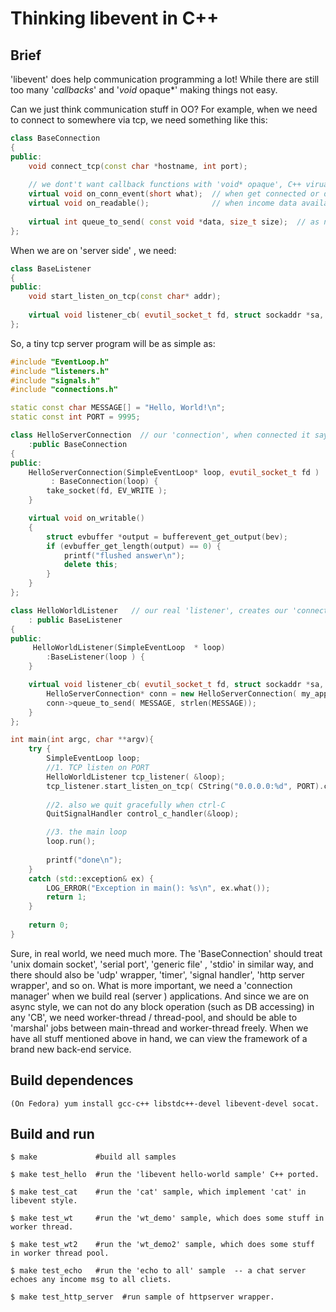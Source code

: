 Thinking libevent in C++
============================

Brief
----

'libevent' does help communication programming a lot! 
While there are still too many '*callbacks*' and '*void* opaque*' making things not easy.

Can we just think communication stuff in OO?
For example, when we need to connect to somewhere via tcp, we need something like this:

```c++
class BaseConnection
{
public:
	void connect_tcp(const char *hostname, int port); 
	
	// we dont't want callback functions with 'void* opaque', C++ virual function plays this role.
	virtual void on_conn_event(short what);  // when get connected or disconnected, this 'CB' will be called.
	virtual void on_readable();              // when income data available, this 'CB' will be called.
	
    virtual int queue_to_send( const void *data, size_t size);  // as name implies, this the 'aync write' helper.
};
```

When  we are on 'server side' ,  we need:
```c++
class BaseListener
{
public:
    void start_listen_on_tcp(const char* addr);
    
    virtual void listener_cb( evutil_socket_t fd, struct sockaddr *sa, int socklen) = 0;  // implement this 'CB' to hadle incoming connections
};
```

So, a tiny tcp server program will be as simple as:
```c++
#include "EventLoop.h"
#include "listeners.h"
#include "signals.h"
#include "connections.h"

static const char MESSAGE[] = "Hello, World!\n";
static const int PORT = 9995;

class HelloServerConnection  // our 'connection', when connected it says a hello msg to peer then disconnect.
    :public BaseConnection
{
public:
    HelloServerConnection(SimpleEventLoop* loop, evutil_socket_t fd )
         : BaseConnection(loop) {
        take_socket(fd, EV_WRITE );
    }

    virtual void on_writable()
    {
        struct evbuffer *output = bufferevent_get_output(bev);
        if (evbuffer_get_length(output) == 0) {
            printf("flushed answer\n");
            delete this;
        }
    }
};

class HelloWorldListener   // our real 'listener', creates our 'connection' instances to handle incoming connecting request.
    : public BaseListener 
{
public: 
     HelloWorldListener(SimpleEventLoop  * loop) 
        :BaseListener(loop ) {
    }

    virtual void listener_cb( evutil_socket_t fd, struct sockaddr *sa, int socklen) {
        HelloServerConnection* conn = new HelloServerConnection( my_app, fd );
        conn->queue_to_send( MESSAGE, strlen(MESSAGE));
    }
};

int main(int argc, char **argv){
    try	{ 
        SimpleEventLoop loop;
        //1. TCP listen on PORT
        HelloWorldListener tcp_listener( &loop);
        tcp_listener.start_listen_on_tcp( CString("0.0.0.0:%d", PORT).c_str() );
     
        //2. also we quit gracefully when ctrl-C
        QuitSignalHandler control_c_handler(&loop);

        //3. the main loop
        loop.run();
    
        printf("done\n");
    }
    catch (std::exception& ex) {
    	LOG_ERROR("Exception in main(): %s\n", ex.what());
        return 1;
    }
    
    return 0;
}
```

Sure, in real world, we need much more.
The 'BaseConnection' should treat   'unix domain socket',  'serial port', 'generic file' , 'stdio' in similar way, and there should also be 'udp'  wrapper,  'timer', 'signal handler',  'http server wrapper', and so on.
What is more important, we need a 'connection manager' when we build real (server ) applications.  And since we are on async style, we can not do any block operation (such as DB accessing) in any  'CB', we need worker-thread / thread-pool, and should be able to 'marshal' jobs between main-thread and worker-thread freely.
When we have  all stuff mentioned above in hand, we can view the  framework of a brand new back-end service.

Build dependences
-----------------
    (On Fedora) yum install gcc-c++ libstdc++-devel libevent-devel socat.

Build and run
-------------
    $ make             #build all samples
    
    $ make test_hello  #run the 'libevent hello-world sample' C++ ported.
    
    $ make test_cat    #run the 'cat' sample, which implement 'cat' in libevent style.
    
    $ make test_wt     #run the 'wt_demo' sample, which does some stuff in worker thread.
    
    $ make test_wt2    #run the 'wt_demo2' sample, which does some stuff in worker thread pool.
    
    $ make test_echo   #run the 'echo to all' sample  -- a chat server echoes any income msg to all cliets.
    
    $ make test_http_server  #run sample of httpserver wrapper. 



